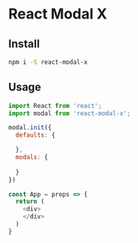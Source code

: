 # React Modal X

## Install

```bash
npm i -S react-modal-x
```

## Usage

```js
import React from 'react';
import modal from 'react-modal-x';

modal.init({
  defaults: {

  },
  modals: {
    
  }
})

const App = props => {
  return (
    <div>
    </div>
  )
}
```